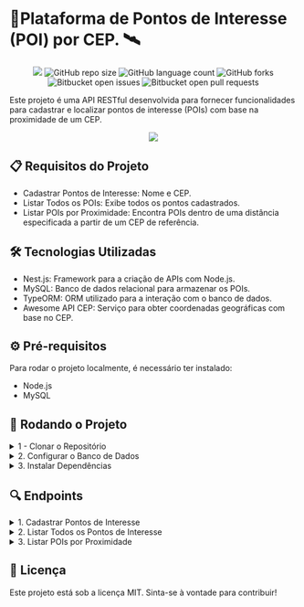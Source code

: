 

# 📍Plataforma de Pontos de Interesse (POI) por CEP. 🛰️
<p align="center">
  <img src="https://img.shields.io/badge/TypeScript-007ACC?style=for-the-badge&logo=typescript&logoColor=white"/>
  <img src="https://img.shields.io/github/repo-size/IgorCavalcantiMoura/gps-poi-locator?style=for-the-badge" alt="GitHub repo size"/>
  <img src="https://img.shields.io/github/languages/count/IgorCavalcantiMoura/gps-poi-locator?style=for-the-badge" alt="GitHub language count"/>
  <img src="https://img.shields.io/github/forks/IgorCavalcantiMoura/gps-poi-locator?style=for-the-badge" alt="GitHub forks"/>
  <img src="https://img.shields.io/bitbucket/issues/IgorCavalcantiMoura/gps-poi-locator?style=for-the-badge" alt="Bitbucket open issues"/>
  <img src="https://img.shields.io/bitbucket/pr-raw/IgorCavalcantiMoura/gps-poi-locator?style=for-the-badge" alt="Bitbucket open pull requests"/>
</p>


Este projeto é uma API RESTful desenvolvida para fornecer funcionalidades para cadastrar e localizar pontos de interesse (POIs) com base na proximidade de um CEP.

<p align="center">
  <img src="https://media0.giphy.com/media/v1.Y2lkPTc5MGI3NjExY3JjOG1tMHFqMTdtaWg0MTJodnVydmh6NHNwdm8yNmZwOXpvaXpxbyZlcD12MV9pbnRlcm5hbF9naWZfYnlfaWQmY3Q9Zw/HzMfJIkTZgx8s/giphy.webp"/>
</p>


## 📋 Requisitos do Projeto
- Cadastrar Pontos de Interesse: Nome e CEP.
- Listar Todos os POIs: Exibe todos os pontos cadastrados.
- Listar POIs por Proximidade: Encontra POIs dentro de uma distância especificada a partir de um CEP de referência.

## 🛠️ Tecnologias Utilizadas
- Nest.js: Framework para a criação de APIs com Node.js.
- MySQL: Banco de dados relacional para armazenar os POIs.
- TypeORM: ORM utilizado para a interação com o banco de dados.
- Awesome API CEP: Serviço para obter coordenadas geográficas com base no CEP.

## ⚙️ Pré-requisitos
Para rodar o projeto localmente, é necessário ter instalado:

- Node.js
- MySQL
  
## 🚀 Rodando o Projeto
<details>
<summary>1 - Clonar o Repositório</summary>
  
#### 
```
git clone https://github.com/sua-conta/poi-cep-api.git
cd poi-cep-api
```
</details>

<details>
  <summary>2. Configurar o Banco de Dados</summary>
  
Crie um banco de dados no MySQL e configure o arquivo ormconfig.json:

```
{
  "type": "mysql",
  "host": "localhost",
  "port": 3306,
  "username": "seu-usuario",
  "password": "sua-senha",
  "database": "nome_do_banco",
  "entities": ["dist/**/*.entity{.ts,.js}"],
  "synchronize": true
}
```
</details>
<details>
  <summary>3. Instalar Dependências</summary>

```
npm run start
```
A API estará disponível em http://localhost:5000.

</details>

## 🔍 Endpoints
<details>
  <summary>1. Cadastrar Pontos de Interesse</summary>

- URL: /pois
- Método: POST
- Corpo da Requisição:
```
{
  "nome": "Lanchonete",
  "cep": "01001000"
}

```
- Resposta de sucesso:

```
{
  "id": 1,
  "nome": "Lanchonete",
  "cep": "01001000"
}
```
</details>
<details>
  <summary>2. Listar Todos os Pontos de Interesse</summary>
  
#### 
- URL: /pois
- Método: GET
- Resposta de Sucesso:
```
[
  {
    "id": 1,
    "nome": "Lanchonete",
    "cep": "01001000"
  },
  {
    "id": 2,
    "nome": "Posto",
    "cep": "02020020"
  }
]

```
</details>
<details>
  <summary>3. Listar POIs por Proximidade</summary>

- URL: /pois/nearby
- Método: GET
- Parâmetros de Query:
  - cep: CEP de referência (ex: 01001000)
  - maxDistance: Distância máxima em quilômetros (ex: 10)
Exemplo de URL:
```
http://localhost:3000/pois/nearby?cep=01001000&maxDistance=10
```
- Resposta de Sucesso:
```
[
  {
    "id": 1,
    "nome": "Lanchonete",
    "cep": "01001000"
  },
  {
    "id": 3,
    "nome": "Joalheria",
    "cep": "01500010"
  }
]
```
</details>

## 📝 Licença
Este projeto está sob a licença MIT. Sinta-se à vontade para contribuir!



